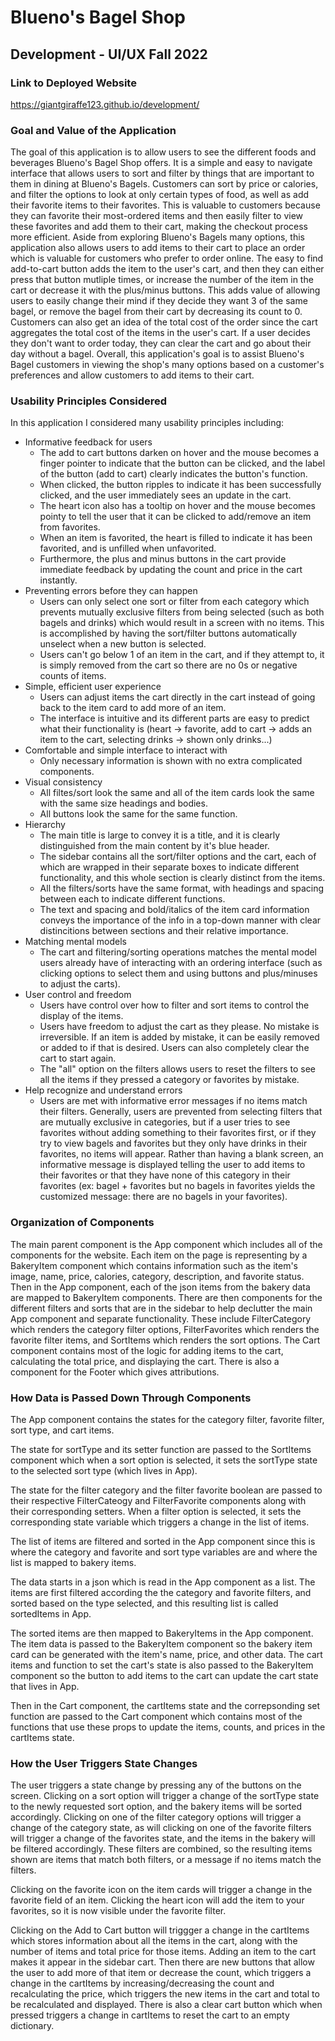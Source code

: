 # Blueno's Bagel Shop
## Development - UI/UX Fall 2022

### Link to Deployed Website
https://giantgiraffe123.github.io/development/


### Goal and Value of the Application
The goal of this application is to allow users to see the different foods and beverages Blueno's Bagel Shop offers. It is a simple and easy to navigate interface that allows users to sort and filter by things that are important to them in dining at Blueno's Bagels. Customers can sort by price or calories, and filter the options to look at only certain types of food, as well as add their favorite items to their favorites. This is valuable to customers because they can favorite their most-ordered items and then easily filter to view these favorites and add them to their cart, making the checkout process more efficient. Aside from exploring Blueno's Bagels many options, this application also allows users to add items to their cart to place an order which is valuable for customers who prefer to order online. The easy to find add-to-cart button adds the item to the user's cart, and then they can either press that button mutliple times, or increase the number of the item in the cart or decrease it with the plus/minus buttons. This adds value of allowing users to easily change their mind if they decide they want 3 of the same bagel, or remove the bagel from their cart by decreasing its count to 0. Customers can also get an idea of the total cost of the order since the cart aggregates the total cost of the items in the user's cart. If a user decides they don't want to order today, they can clear the cart and go about their day without a bagel. Overall, this application's goal is to assist Blueno's Bagel customers in viewing the shop's many options based on a customer's preferences and allow customers to add items to their cart.


### Usability Principles Considered
In this application I considered many usability principles including:
- Informative feedback for users
    - The add to cart buttons darken on hover and the mouse becomes a finger pointer to indicate that the button can be clicked, and the label of the button (add to cart) clearly indicates the button's function. 
    - When clicked, the button ripples to indicate it has been successfully clicked, and the user immediately sees an update in the cart. 
    - The heart icon also has a tooltip on hover and the mouse becomes pointy to tell the user that it can be clicked to add/remove an item from favorites. 
    - When an item is favorited, the heart is filled to indicate it has been favorited, and is unfilled when unfavorited. 
    - Furthermore, the plus and minus buttons in the cart provide immediate feedback by updating the count and price in the cart instantly.
- Preventing errors before they can happen
    - Users can only select one sort or filter from each category which prevents mutually exclusive filters from being selected (such as both bagels and drinks) which would result in a screen with no items. This is accomplished by having the sort/filter buttons automatically unselect when a new button is selected.
    - Users can't go below 1 of an item in the cart, and if they attempt to, it is simply removed from the cart so there are no 0s or negative counts of items.
- Simple, efficient user experience 
    - Users can adjust items the cart directly in the cart instead of going back to the item card to add more of an item.
    - The interface is intuitive and its different parts are easy to predict what their functionality is (heart -> favorite, add to cart -> adds an item to the cart, selecting drinks -> shown only drinks...)
- Comfortable and simple interface to interact with
    - Only necessary information is shown with no extra complicated components.
- Visual consistency
    - All filtes/sort look the same and all of the item cards look the same with the same size headings and bodies.
    - All buttons look the same for the same function.
- Hierarchy
    - The main title is large to convey it is a title, and it is clearly distinguished from the main content by it's blue header. 
    - The sidebar contains all the sort/filter options and the cart, each of which are wrapped in their separate boxes to indicate different functionality, and this whole section is clearly distinct from the items.
    - All the filters/sorts have the same format, with headings and spacing between each to indicate different functions.
    - The text and spacing and bold/italics of the item card information conveys the importance of the info in a top-down manner with clear distincitions between sections and their relative importance.
- Matching mental models
    - The cart and filtering/sorting operations matches the mental model users already have of interacting with an ordering interface (such as clicking options to select them and using buttons and plus/minuses to adjust the carts).
- User control and freedom
    - Users have control over how to filter and sort items to control the display of the items.
    - Users have freedom to adjust the cart as they please. No mistake is irreversible. If an item is added by mistake, it can be easily removed or added to if that is desired. Users can also completely clear the cart to start again.
    - The "all" option on the filters allows users to reset the filters to see all the items if they pressed a category or favorites by mistake. 
- Help recognize and understand errors
    - Users are met with informative error messages if no items match their filters. Generally, users are prevented from selecting filters that are mutually exclusive in categories, but if a user tries to see favorites without adding something to their favorites first, or if they try to view bagels and favorites but they only have drinks in their favorites, no items will appear. Rather than having a blank screen, an informative message is displayed telling the user to add items to their favorites or that they have none of this category in their favorites (ex: bagel + favorites but no bagels in favorites yields the customized message: there are no bagels in your favorites).


### Organization of Components
The main parent component is the App component which includes all of the components for the website. Each item on the page is representing by a BakeryItem component which contains information such as the item's image, name, price, calories, category, description, and favorite status. Then in the App component, each of the json items from the bakery data are mapped to BakeryItem components. There are then components for the different filters and sorts that are in the sidebar to help declutter the main App component and separate functionality. These include FilterCategory which renders the category filter options, FilterFavorites which renders the favorite filter items, and SortItems which renders the sort options. The Cart component contains most of the logic for adding items to the cart, calculating the total price, and displaying the cart. There is also a component for the Footer which gives attributions. 


### How Data is Passed Down Through Components
The App component contains the states for the category filter, favorite filter, sort type, and cart items.

The state for sortType and its setter function are passed to the SortItems component which when a sort option is selected, it sets the sortType state to the selected sort type (which lives in App).

The state for the filter category and the filter favorite boolean are passed to their respective FilterCateogy and FilterFavorite components along with their corresponding setters. When a filter option is selected, it sets the corresponding state variable which triggers a change in the list of items.

The list of items are filtered and sorted in the App component since this is where the category and favorite and sort type variables are and where the list is mapped to bakery items. 

The data starts in a json which is read in the App component as a list. The items are first filtered according the the category and favorite filters, and sorted based on the type selected, and this resulting list is called sortedItems in App.

The sorted items are then mapped to BakeryItems in the App component. The item data is passed to the BakeryItem component so the bakery item card can be generated with the item's name, price, and other data. The cart items and function to set the cart's state is also passed to the BakeryItem component so the button to add items to the cart can update the cart state that lives in App.

Then in the Cart component, the cartItems state and the correpsonding set function are passed to the Cart component which contains most of the functions that use these props to update the items, counts, and prices in the cartItems state.


### How the User Triggers State Changes
The user triggers a state change by pressing any of the buttons on the screen. Clicking on a sort option will trigger a change of the sortType state to the newly requested sort option, and the bakery items will be sorted accordingly. Clicking on one of the filter category options will trigger a change of the category state, as will clicking on one of the favorite filters will trigger a change of the favorites state, and the items in the bakery will be filtered accordingly. These filters are combined, so the resulting items shown are items that match both filters, or a message if no items match the filters. 

Clicking on the favorite icon on the item cards will trigger a change in the favorite field of an item. Clicking the heart icon will add the item to your favorites, so it is now visible under the favorite filter. 

Clicking on the Add to Cart button will triggger a change in the cartItems which stores information about all the items in the cart, along with the number of items and total price for those items. Adding an item to the cart makes it appear in the sidebar cart. Then there are new buttons that allow the user to add more of that item or decrease the count, which triggers a change in the cartItems by increasing/decreasing the count and recalculating the price, which triggers the new items in the cart and total to be recalculated and displayed. There is also a clear cart button which when pressed triggers a change in cartItems to reset the cart to an empty dictionary.
